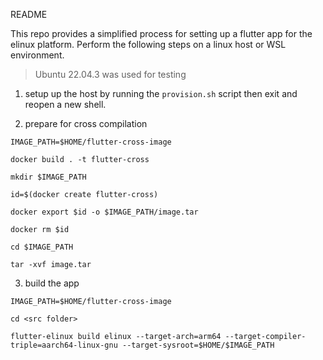 README

This repo provides a simplified process for setting up a flutter app for the elinux platform. Perform the following steps on a linux host or WSL environment. 

> Ubuntu 22.04.3 was used for testing

1. setup up the host by running the `provision.sh` script then exit and reopen a new shell.

2. prepare for cross compilation

```
IMAGE_PATH=$HOME/flutter-cross-image

docker build . -t flutter-cross

mkdir $IMAGE_PATH

id=$(docker create flutter-cross)

docker export $id -o $IMAGE_PATH/image.tar

docker rm $id

cd $IMAGE_PATH

tar -xvf image.tar
```

3. build the app

```
IMAGE_PATH=$HOME/flutter-cross-image

cd <src folder>

flutter-elinux build elinux --target-arch=arm64 --target-compiler-triple=aarch64-linux-gnu --target-sysroot=$HOME/$IMAGE_PATH
```